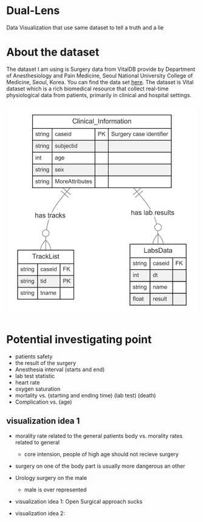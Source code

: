 # Dual-Lens
Data Visualization that use same dataset to tell a truth and a lie

# About the dataset
The dataset I am using is Surgery data from VitalDB provide by Department of Anesthesiology and Pain Medicine, Seoul National University College of Medicine, Seoul, Korea. You can find the data set [here](https://vitaldb.net/dataset/). The dataset is Vital dataset which is a rich biomedical resource that collect real-time physiological data from patients, primarily in clinical and hospital settings. 

![VitalDB Dataset](assets/pics/er_diagram_dataSechma.png)


# Potential investigating point
- patients safety
- the result of the surgery
- Anesthesia interval (starts and end)
- lab test statistic
- heart rate
- oxygen saturation
- mortality vs.
    (starting and ending time)
    (lab test)
    (death)
- Complication vs.
    (age)
    
## visualization idea 1
- morality rate related to the general patients body vs. morality rates related to general 
    - core intension, people of high age should not recieve surgery

- surgery on one of the body part is usually more dangerous an other

- Urology surgery on the male
    - male is over represented 

- visualization idea 1: Open Surgical approach sucks
- visualization idea 2: 




<!-- core purpose
- predicting patient outcomes
- identifying pattern in physiological responses
- Developing machine learning models for healthcare applications

Dataset info:
non-cardiac: patients that have surgery that is not related to the heart disease 
- emergency or scheduled surgery
The dataset is Vital dataset which is a rich biomedical resouce that collect real-time physiological data from patients, primarly in clinical and hospital settings. 

core purpose
- predicting patient outcomes
- identifying pattern in physiological responses
- Developing machine learning models for healthcare applications

Dataset info:
non-cardiac: patients that have surgenry that is not related to the heart disease 
- emergency or sechuled surgery -->
